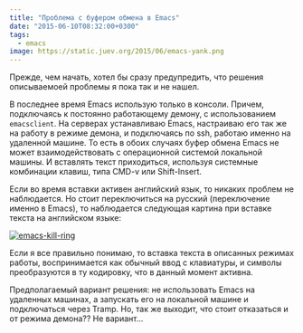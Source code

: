 ```yaml
---
title: "Проблема с буфером обмена в Emacs"
date: "2015-06-10T08:32:00+0300"
tags:
  - emacs
image: https://static.juev.org/2015/06/emacs-yank.png
---
```

Прежде, чем начать, хотел бы сразу предупредить, что решения описываемоей проблемы я пока так и не нашел.

В последнее время Emacs использую только в консоли. Причем, подключаясь к постоянно работающему демону, с использованием `emacsclient`. На серверах устанавливаю Emacs, настраиваю его так же на работу в режиме демона, и подключаясь по ssh, работаю именно на удаленной машине. То есть в обоих случаях буфер обмена Emacs не может взаимодействовать с операционной системой локальной машины. И вставлять текст приходиться, используя системные комбинации клавиш, типа CMD-v или Shift-Insert.

Если во время вставки активен английский язык, то никаких проблем не наблюдается. Но стоит переключиться на русский (переключение именно в Emacs), то наблюдается следующая картина при вставке текста на английском языке:

[![emacs-kill-ring](https://static.juev.org/2015/06/emacs-yank.png)](https://static.juev.org/2015/06/emacs-yank.png "Emacs Kill Ring")

Если я все правильно понимаю, то вставка текста в описанных режимах работы, воспринимается как обычный ввод с клавиатуры, и символы преобразуются в ту кодировку, что в данный момент активна.

Предполагаемый вариант решения: не использовать Emacs на удаленных машинах, а запускать его на локальной машине и подключаться через Tramp. Но, так же выходит, что стоит отказаться и от режима демона?? Не вариант...
